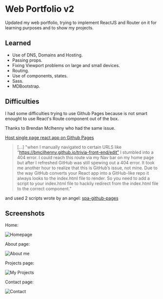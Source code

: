# Web Portfolio v2

Updated my web portfolio, trying to implement ReactJS and Router on it for learning purposes and to show my projects.

## Learned

* Use of DNS, Domains and Hosting.
* Passing props.
* Fixing Viewport problems on large and small devices.
* Routing.
* Use of components, states.
* Sass.
* MDBootstrap.

## Difficulties

I had some difficulties trying to use Github Pages because is not smart enought to use React's Route component out of the box.

Thanks to Brendan Mclhenny who had the same issue.

[Host single page react app on Github Pages](https://itnext.io/so-you-want-to-host-your-single-age-react-app-on-github-pages-a826ab01e48)

> [...] "when I manually navigated to certain URLS like “<https://bmcilhenny.github.io/trivia-front-end/edit”> I stumbled into a 404 error. I could reach this route via my Nav bar on my home page but after I refreshed GitHub was still spewing out a 404 error. It took me another hour to realize that this is GitHub’s issue, not mine. Due to the way GitHub converts your React app into a GitHub-like repo it always looks to the index.html file to render. So you need to add a script to your index.html file to hackily redirect from the index.html file to the correct component."

and used 2 scripts wrote by an angel:
[spa-github-pages](https://www.github.com/rafrex/spa-github-pages)

## Screenshots

Home:

![Homepage](https://i.imgur.com/P4swjX7.png)

About page:

![About me](https://i.imgur.com/t67iUw3.png)

Projects page:

![My Projects](https://i.imgur.com/ZO3xJWX.png)

Contact page:

![Contact](https://i.imgur.com/BJRPWfk.png)